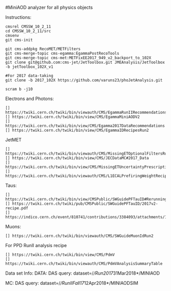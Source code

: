 #MiniAOD analyzer for all physics objects 

Instructions:
```
cmsrel CMSSW_10_2_11
cd CMSSW_10_2_11/src
cmsenv
git cms-init

git cms-addpkg RecoMET/METFilters                              
git cms-merge-topic cms-egamma:EgammaPostRecoTools             
git cms-merge-topic cms-met:METFixEE2017_949_v2_backport_to_102X
git clone git@github.com:cms-jet/JetToolbox.git JMEAnalysis/JetToolbox -b jetToolbox_102X_v1

#For 2017 data-taking
git clone -b 2017_102X https://github.com/varuns23/phoJetAnalysis.git

scram b -j10
```

Electrons and Photons:
```
[] https://twiki.cern.ch/twiki/bin/viewauth/CMS/EgammaRunIIRecommendations
[] https://twiki.cern.ch/twiki/bin/view/CMS/EgammaMiniAODV2
[] https://twiki.cern.ch/twiki/bin/view/CMS/Egamma2017DataRecommendations
[] https://twiki.cern.ch/twiki/bin/view/CMS/EgammaIDRecipesRun2
```
JetMET
```
[] https://twiki.cern.ch/twiki/bin/viewauth/CMS/MissingETOptionalFiltersRun2
[] https://twiki.cern.ch/twiki/bin/view/CMS/JECDataMC#2017_Data
[] https://twiki.cern.ch/twiki/bin/view/CMS/MissingETUncertaintyPrescription#Instructions_for_9_4_X_X_9_or_10
[] https://twiki.cern.ch/twiki/bin/viewauth/CMS/L1ECALPrefiringWeightRecipe
```

Taus:
```
[] https://twiki.cern.ch/twiki/bin/view/CMSPublic/SWGuidePFTauID#Rerunning_of_the_tau_ID_on_M_AN1
[] https://twiki.cern.ch/twiki/pub/CMSPublic/SWGuidePFTauID/2017v2-recipe.pdf
[] https://indico.cern.ch/event/810741/contributions/3384093/attachments/1827349/2991114/TauID_CMSweek_10042019.pdf 
```
Muons:
```
[] https://twiki.cern.ch/twiki/bin/viewauth/CMS/SWGuideMuonIdRun2
```

For PPD RunII analysis recipe
```
[] https://twiki.cern.ch/twiki/bin/view/CMS/PdmV
[] https://twiki.cern.ch/twiki/bin/viewauth/CMS/PdmVAnalysisSummaryTable
```

Data set Info:
DATA:
DAS query: dataset=/*/Run2017*31Mar2018*/MINIAOD

MC:
DAS query: dataset=/*/RunIIFall17*12Apr2018*/MINIAODSIM
